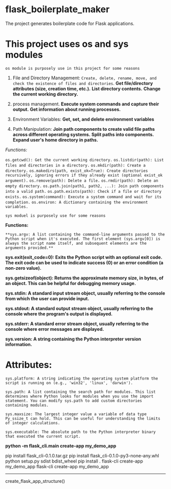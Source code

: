 # flask_boilerplate_maker

The project generates boilerplate code for Flask applications.


# This project uses os and sys modules

`os module is purposely use in this project for some reasons`


1. File and Directory Management:
`Create, delete, rename, move, and check the existence of files and directories`.
**Get file/directory attributes (size, creation time, etc.).**
**List directory contents.**
**Change the current working directory.**

2. process management.
**Execute system commands and capture their output.** 
**Get information about running processes.**

3. Environment Variables:
**Get, set, and delete environment variables**

4. Path Manipulation:
**Join path components to create valid file paths across different operating systems.**
**Split paths into components.**
**Expand user's home directory in paths.**


*Functions:*

`os.getcwd(): Get the current working directory.`
`os.listdir(path): List files and directories in a directory.`
`os.mkdir(path): Create a directory.`
`os.makedirs(path, exist_ok=True): Create directories recursively, ignoring errors if they already exist (optional exist_ok argument).`
`os.remove(path): Delete a file.`
`os.rmdir(path): Delete an empty directory.`
`os.path.join(path1, path2, ...): Join path components into a valid path.`
`os.path.exists(path): Check if a file or directory exists.`
`os.system(command): Execute a system command and wait for its completion.`
`os.environ: A dictionary containing the environment variables.`



`sys moduel is purposely use for some reasons`

**Functions:**

`**sys.argv: A list containing the command-line arguments passed to the Python script when it's executed. The first element (sys.argv[0]) is always the script name itself, and subsequent elements are the arguments provided.**`

**sys.exit(exit_code=0): Exits the Python script with an optional exit code. The exit code can be used to indicate success (0) or an error condition (a non-zero value).**

**sys.getsizeof(object): Returns the approximate memory size, in bytes, of an object. This can be helpful for debugging memory usage.**

**sys.stdin: A standard input stream object, usually referring to the console from which the user can provide input.**

**sys.stdout: A standard output stream object, usually referring to the console where the program's output is displayed.**

**sys.stderr: A standard error stream object, usually referring to the console where error messages are displayed.**

**sys.version: A string containing the Python interpreter version information.**

# Attributes:

`sys.platform: A string indicating the operating system platform the script is running on (e.g., 'win32', 'linux', 'darwin').`

`sys.path: A list containing the search path for modules. This list determines where Python looks for modules when you use the import statement. You can modify sys.path to add custom directories containing modules.`

`sys.maxsize: The largest integer value a variable of data type Py_ssize_t can hold. This can be useful for understanding the limits of integer calculations.`

`sys.executable: The absolute path to the Python interpreter binary that executed the current script.`




**python -m flask_cli.main create-app my_demo_app**

pip install flask_cli-0.1.0.tar.gz
pip install flask_cli-0.1.0-py3-none-any.whl
python setup.py sdist bdist_wheel
pip install .
flask-cli create-app my_demo_app
flask-cli create-app my_demo_app
***
create_flask_app_structure()